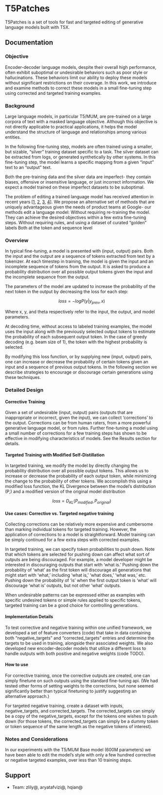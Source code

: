# T5Patches

T5Patches is a set of tools for fast and targeted editing of generative language
models built with T5X.

## Documentation

### Objective
Encoder-decoder language models, despite their overall high performance, often exhibit suboptimal or undesirable behaviors such as poor style or hallucinations. These behaviors limit our ability to deploy these models without significant restrictions on their coverage. In this work, we introduce and examine methods to correct these models in a small fine-tuning step using corrected and targeted training examples.

### Background
Large language models, in particular T5/MUM, are pre-trained on a large corpora of text with a masked language objective. Although this objective is not directly applicable to practical applications, it helps the model understand the structure of language and relationships among various entities.

In the following fine-tuning step, models are often trained using a smaller, but sizable, “silver” training dataset specific to a task. The silver dataset can be extracted from logs, or generated synthetically by other systems. In this fine-tuning step, the model learns a specific mapping from a given “input” text to an “output” text.

Both the pre-training data and the silver data are imperfect- they contain biases, offensive or insensitive language, or just incorrect information. We expect a model trained on these imperfect datasets to be suboptimal.

The problem of editing a trained language model has received attention in recent years [[1](https://arxiv.org/abs/2112.00791), [2](https://arxiv.org/abs/2012.11635), [3](https://arxiv.org/abs/1909.08593), [4](https://arxiv.org/abs/1908.04319)]. We propose an alternative set of methods that are uniquely advantageous given the needs of product teams at Google- our methods edit a language model:
Without requiring re-training the model. They can achieve the desired objectives within a few extra fine-tuning steps.
Without requiring rules, and using a dataset of curated “golden” labels
Both at the token and sequence level

### Overview
In typical fine-tuning, a model is presented with (input, output) pairs. Both the input and the output are a sequence of tokens extracted from text by a tokenizer. At each timestep in training, the model is given the input and an incomplete sequence of tokens from the output. It is asked to produce a probability distribution over all possible output tokens given the input and the incomplete sequence from the output.

The parameters of the model are updated to increase the probability of the next token in the output by decreasing the loss for each step:

$$ loss = -log P(y|y_{prev},x)$$

Where x, y, and theta respectively refer to the input, the output, and model parameters.

At decoding time, without access to labeled training examples, the model uses the input along with the previously selected output tokens to estimate the probability of each subsequent output token. In the case of greedy decoding (e.g. beam size of 1), the token with the highest probability is selected.

By modifying this loss function, or by supplying new (input, output) pairs, one can increase or decrease the probability of certain tokens given an input and a sequence of previous output tokens. In the following section we describe strategies to encourage or discourage certain generations using these techniques.

### Detailed Design
#### Corrective Training
Given a set of undesirable (input, output) pairs (outputs that are inappropriate or incorrect, given the input), we can collect ‘corrections’ to the output. Corrections can be from human raters, from a more powerful generative language model, or from rules. Further fine-tuning a model using a small number of corrections for a few training steps has shown to be effective in modifying characteristics of models. See the Results section for details.


#### Targeted Training with Modified Self-Distillation
In targeted training, we modify the model by directly changing the probability distribution over all possible output tokens. This allows us to  increase or decrease the probability of each output token, while minimizing the change to the probability of other tokens. We accomplish this using a modified loss function, the KL Divergence between the model’s distribution (P,) and a modified version of the original model distribution

$$ loss = D_{KL}(P_{modified}, P_{original}) $$

#### Use cases: Corrective vs. Targeted negative training
Collecting corrections can be relatively more expensive and cumbersome than marking individual tokens for targeted training. However, the application of corrections to a model is straightforward. Model training can be simply continued for a few extra steps with corrected examples.

In targeted training, we can specify token probabilities to push down. Note that which tokens are selected for pushing down can affect what sort of outputs are being discouraged. For example, a model developer might be interested in discouraging outputs that start with ‘what is.’ Pushing down the probability of ‘what’ as the first token will discourage all generations that might start with ‘what,’ including ‘what is,’ ‘what does,’ ‘what was,’ etc. Pushing down the probability of ‘is’ when the first output token is ‘what’ will discourage ‘what is’ outputs, but not other ‘what’ outputs.

When undesirable patterns can be expressed either as examples with specific undesired tokens or simple rules applied to specific tokens, targeted training can be a good choice for controlling generations.

#### Implementation Details
To test corrective and negative training within one unified framework, we developed a set of feature converters (code) that take in data containing both “negative_targets” and “corrected_targets” entries and determine the targets to be used in training, alongside their associated weights. We also developed  new encoder-decoder models that utilize a different loss to handle outputs with both positive and negative weights (code TODO).

#### How to use
For corrective training, once the corrective outputs are created, one can simply finetune on such outputs using the standard fine-tuning api. (We had tested other forms of setting weights to the corrections, but none seemed significantly better than typical finetuning to justify suggesting an alternative approach.)

For targeted negative training, create a dataset with inputs, negative_targets, and corrected_targets. The corrected_targets can simply be a copy of the negative_targets, except for the tokens one wishes to push down (for those tokens, the corrected_targets can simply be a dummy token or token sequence of the same length as the negative tokens of interest).

### Notes and Considerations
In our experiments with the T5/MUM Base model (600M parameters) we have been able to edit the model’s style with only a few hundred corrective or negative targeted examples, over less than 10 training steps.


## Support

* Team: zlily@, aryatafvizi@, hqian@
